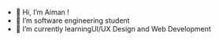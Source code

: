 - 👋 Hi, I’m Aiman !
- 👀 I’m software engineering student
- 🌱 I’m currently learningUI/UX Design and Web Development

<!---
aimanabdollah/aimanabdollah is a ✨ special ✨ repository because its `README.md` (this file) appears on your GitHub profile.
You can click the Preview link to take a look at your changes.
--->
